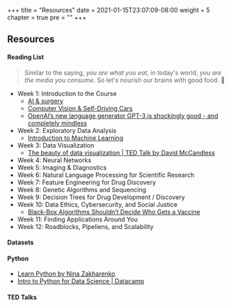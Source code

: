 +++
title = "Resources"
date = 2021-01-15T23:07:09-08:00
weight = 5
chapter = true
pre = "<b></b>"
+++

## Resources

#### Reading List

> Similar to the saying, *you are what you eat*, in today's world, *you are the media you consume*. So let's nourish our brains with good food. 🍴

- Week 1: Introduction to the Course
  - [AI & surgery](https://towardsdatascience.com/artificial-intelligence-surgery-and-trust-7c3a4a0c0c40)
  - [Computer Vision & Self-Driving Cars](https://towardsdatascience.com/how-do-self-driving-cars-see-13054aee2503)
  - [OpenAI’s new language generator GPT-3 is shockingly good - and completely mindless](https://www.technologyreview.com/2020/07/20/1005454/openai-machine-learning-language-generator-gpt-3-nlp/)
- Week 2: Exploratory Data Analysis
  - [Introduction to Machine Learning](https://www.digitalocean.com/community/tutorials/an-introduction-to-machine-learning)
- Week 3: Data Visualization
  - [The beauty of data visualization | TED Talk by David McCandless](https://youtu.be/5Zg-C8AAIGg)
- Week 4: Neural Networks
- Week 5: Imaging & Diagnostics
- Week 6: Natural Language Processing for Scientific Research
- Week 7: Feature Engineering for Drug Discovery
- Week 8: Genetic Algorithms and Sequencing
- Week 9: Decision Trees for Drug Development / Discovery
- Week 10: Data Ethics, Cybersecurity, and Social Justice
  - [Black-Box Algorithms Shouldn’t Decide Who Gets a Vaccine](https://onezero.medium.com/black-box-algorithms-shouldnt-decide-who-gets-a-vaccine-492be4bbae3c)
- Week 11: Finding Applications Around You
- Week 12: Roadblocks, Pipeliens, and Scalability
#### Datasets
  
#### Python

- [Learn Python by Nina Zakharenko](https://www.learnpython.dev/01-introduction/)
- [Intro to Python for Data Science | Datacamp](https://campus.datacamp.com/courses/intro-to-python-for-data-science/chapter-1-python-basics?ex=1)

#### TED Talks

